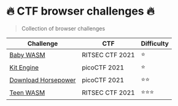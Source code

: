 # 🔥 CTF browser challenges 🔥

> Collection of browser challenges

|Challenge|CTF|Difficulty|
|------|-----|---|
|[Baby WASM](https://github.com/exd0tpy/CTF-browser-challenges/tree/main/Baby_WASM)|RITSEC CTF 2021|⭐|
|[Kit Engine](https://github.com/exd0tpy/CTF-browser-challenges/tree/main/Kit_Engine)|picoCTF 2021|⭐|
|[Download Horsepower](https://github.com/exd0tpy/CTF-browser-challenges/tree/main/Download_Horsepower)|picoCTF 2021|⭐⭐|
|[Teen WASM](https://github.com/exd0tpy/CTF-browser-challenges/tree/main/Teen_WASM)|RITSEC CTF 2021|⭐⭐⭐|

